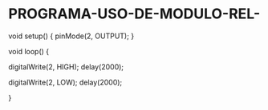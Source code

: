 # PROGRAMA-USO-DE-MODULO-REL-

void setup() {
  pinMode(2, OUTPUT);
}

void loop() {

 digitalWrite(2, HIGH);
 delay(2000);

 digitalWrite(2, LOW);
 delay(2000);
 
}
